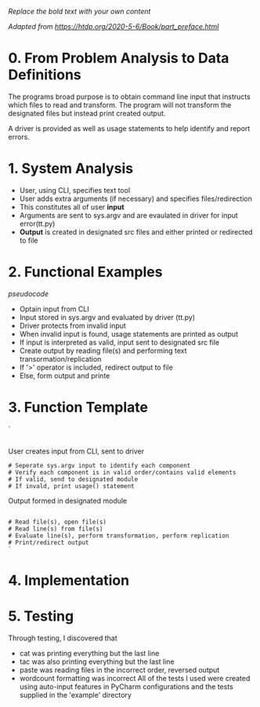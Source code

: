*Replace the bold text with your own content*

*Adapted from https://htdp.org/2020-5-6/Book/part_preface.html*

# 0.  From Problem Analysis to Data Definitions
The programs broad purpose is to obtain command line input that instructs which files to read and transform.
The program will not transform the designated files but instead print created output.

A driver is provided as well as usage statements to help identify and report errors. 


# 1.  System Analysis
- User, using CLI, specifies text tool
- User adds extra arguments (if necessary) and specifies files/redirection
- This constitutes all of user **input**
- Arguments are sent to sys.argv and are evaulated in driver for input error(tt.py)
- **Output** is created in designated src files and either printed or redirected to file

# 2.  Functional Examples
*pseudocode*
- Optain input from CLI
- Input stored in sys.argv and evaluated by driver (tt.py)
- Driver protects from invalid input
- When invalid input is found, usage statements are printed as output
- If input is interpreted as valid, input sent to designated src file
- Create output by reading file(s) and performing text transormation/replication
- If '>' operator is included, redirect output to file
- Else, form output and printe


# 3.  Function Template
`
```
```
User creates input from CLI, sent to driver
```
# Seperate sys.argv input to identify each component
# Verify each component is in valid order/contains valid elements
# If valid, send to designated module
# If invald, print usage() statement

```
Output formed in designated module
```

# Read file(s), open file(s)
# Read line(s) from file(s)
# Evaluate line(s), perform transformation, perform replication
# Print/redirect output
`
```



# 4.  Implementation


# 5.  Testing
Through testing, I discovered that
- cat was printing everything but the last line
- tac was also printing everything but the last line
- paste was reading files in the incorrect order, reversed output
- wordcount formatting was incorrect
All of the tests I used were created using auto-input features in PyCharm configurations and the tests supplied in the 'example' directory
